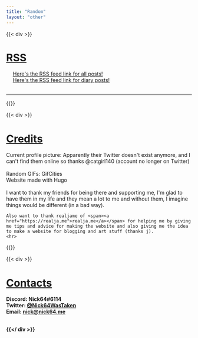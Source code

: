 ```yaml
---
title: "Random"
layout: "other"
---
```


{{< div >}}

<u><h1>RSS</h1></u>
<div>
    <img style="width:1em;height:auto;" src="/images/rss.png">
    <a href="https://nick64.me/index.xml">Here's the RSS feed link for all posts!</a>
</div>

<div>
    <img style="width:1em;height:auto;" src="/images/rss.png">
    <a href="https://nick64.me/diary/index.xml">Here's the RSS feed link for diary posts!</a>
</div>

<br>
<hr>
{{</ div >}}




{{< div >}}
<u><h1>Credits</h1></u>

<div>Current profile picture: Apparently their Twitter doesn't exist anymore, and I can't find them online so thanks @catgirl140 (account no longer on Twitter)</div>
<br>
<div>Random GIFs: GifCities</div>
<div>Website made with Hugo</div>  
<br>

<div>
    I want to thank my friends for being there and supporting me, I'm glad to have them in my life and they mean a lot to me and without them, I imagine things would be different (in a bad way).

    Also want to thank realjame of <span><a href="https://realja.me">realja.me</a></span> for helping me by giving me tips and advice for making the website and also giving me the idea to make a website for blogging and art stuff (thanks j).
    <hr>
</div>
{{</ div >}}

{{< div >}}
<u><h1>Contacts</h1></u>

<div><b>Discord<b>: Nick64#6114</div>
<div><b>Twitter<b>: <a href="https://twitter.com/Nick64WasTaken">@Nick64WasTaken</a></div>
<div><b>Email<b>: <a href="mailto:nick@nick64.me">nick@nick64.me</a></div>
<br>

{{</ div >}}


    